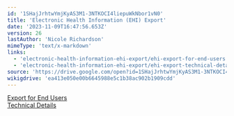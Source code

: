 ```yaml
---
id: '1SHajJrhtwYmjKyAS3M1-3NTKOCI4liepuWkNbor1vN0'
title: 'Electronic Health Information (EHI) Export'
date: '2023-11-09T16:47:56.653Z'
version: 26
lastAuthor: 'Nicole Richardson'
mimeType: 'text/x-markdown'
links:
  - 'electronic-health-information-ehi-export/ehi-export-for-end-users.md'
  - 'electronic-health-information-ehi-export/ehi-export-technical-details.md'
source: 'https://drive.google.com/open?id=1SHajJrhtwYmjKyAS3M1-3NTKOCI4liepuWkNbor1vN0'
wikigdrive: 'ea413e050e00b6645988e5c1b38ac902b1909cdd'
---
```

[Export for End Users](electronic-health-information-ehi-export/ehi-export-for-end-users.md)  
[Technical Details](electronic-health-information-ehi-export/ehi-export-technical-details.md)

